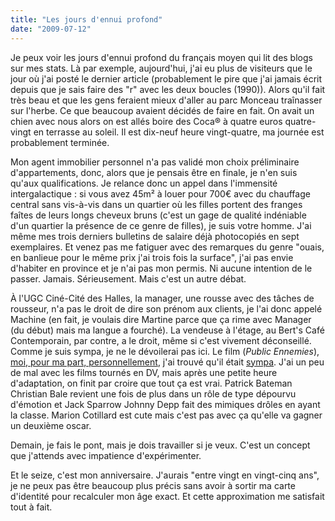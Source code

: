 ```yaml
---
title: "Les jours d'ennui profond"
date: "2009-07-12"
---
```


Je peux voir les jours d'ennui profond du français moyen qui lit des blogs sur mes stats. Là par exemple, aujourd'hui, j'ai eu plus de visiteurs que le jour où j'ai posté le dernier article (probablement le pire que j'ai jamais écrit depuis que je sais faire des "r" avec les deux boucles (1990)). Alors qu'il fait très beau et que les gens feraient mieux d'aller au parc Monceau traînasser sur l'herbe. Ce que beaucoup avaient décidés de faire en fait. On avait un chien avec nous alors on est allés boire des Coca® à quatre euros quatre-vingt en terrasse au soleil. Il est dix-neuf heure vingt-quatre, ma journée est probablement terminée.

Mon agent immobilier personnel n'a pas validé mon choix préliminaire d'appartements, donc, alors que je pensais être en finale, je n'en suis qu'aux qualifications. Je relance donc un appel dans l'immensité intergalactique : si vous avez 45m² à louer pour 700€ avec du chauffage central sans vis-à-vis dans un quartier où les filles portent des franges faîtes de leurs longs cheveux bruns (c'est un gage de qualité indéniable d'un quartier la présence de ce genre de filles), je suis votre homme. J'ai même mes trois derniers bulletins de salaire déjà photocopiés en sept exemplaires. Et venez pas me fatiguer avec des remarques du genre "ouais, en banlieue pour le même prix j'ai trois fois la surface", j'ai pas envie d'habiter en province et je n'ai pas mon permis. Ni aucune intention de le passer. Jamais. Sérieusement. Mais c'est un autre débat.

À l'UGC Ciné-Cité des Halles, la manager, une rousse avec des tâches de rousseur, n'a pas le droit de dire son prénom aux clients, je l'ai donc appelé Machine (en fait, je voulais dire Martine parce que ça rime avec Manager (du début) mais ma langue a fourché). La vendeuse à l'étage, au Bert's Café Contemporain, par contre, a le droit, même si c'est vivement déconseillé. Comme je suis sympa, je ne le dévoilerai pas ici. Le film (_Public Ennemies_), [moi, pour ma part, personnellement](http://madeinneverland.canalblog.com/), j'ai trouvé qu'il était [sympa](http://www.o-chateau.com/blog/the-word-sympa/). J'ai un peu de mal avec les films tournés en DV, mais après une petite heure d'adaptation, on finit par croire que tout ça est vrai. Patrick Bateman Christian Bale revient une fois de plus dans un rôle de type dépourvu d'émotion et Jack Sparrow Johnny Depp fait des mimiques drôles en ayant la classe. Marion Cotillard est cute mais c'est pas avec ça qu'elle va gagner un deuxième oscar.

Demain, je fais le pont, mais je dois travailler si je veux. C'est un concept que j'attends avec impatience d'expérimenter.

Et le seize, c'est mon anniversaire. J'aurais "entre vingt en vingt-cinq ans", je ne peux pas être beaucoup plus précis sans avoir à sortir ma carte d'identité pour recalculer mon âge exact. Et cette approximation me satisfait tout à fait.
